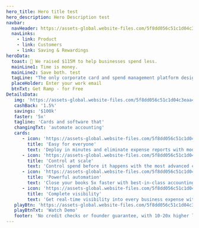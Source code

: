 ```yaml
---
hero_title: Hero title test
hero_description: Hero Description test
navbar:
  navHeader: https://assets-global.website-files.com/5f8dd056c51c1d04c3eaa497/5fe268cd0a4b579cf22e3975_ramp-circle-logo.png
  navLinks:
    - link: Product
    - link: Customers
    - link: Saving & Rewardings
heroData:
  toast: 🥂 We raised $115M to help businesses spend less.
  mainLine1: Time is money.
  mainLine2: Save both. test
  tagLine: "The only corporate card and spend management platform designed to help you "
  placeHolder: Enter your work email
  btnTxt: Get Ramp - for Free
DetailsData:
   img: 'https://assets-global.website-files.com/5f8dd056c51c1d04c3eaa497/606b9551dbc1598d67339954_new-video-player-stock.png'
   cashBack: '1.5%'
   savings: '$100k'
   faster: '5x'
   tagline: 'Cards and software that'
   changingTxt: 'automate accounting'
   cards:
      - icon: 'https://assets-global.website-files.com/5f8dd056c51c1d04c3eaa497/5fcfde7c1abd2eebfc82f01a_acc.svg'
        title: 'Easy for everyone'
        text: 'Deploy in minutes and eliminate expense reports with modern software that automatically collects & matches receipts'
      - icon: 'https://assets-global.website-files.com/5f8dd056c51c1d04c3eaa497/5fcfdf86e166a4013a89bc99_reimburse.svg'
        title: 'Control at scale'
        text: 'Control spend before it happens with the most advanced card and category controls to help you manage spend at scale.'
      - icon: 'https://assets-global.website-files.com/5f8dd056c51c1d04c3eaa497/5fcfdf77f962d9bca92b8230_expense-policies.svg'
        title: 'Powerful automation'
        text: 'Close your books 5x faster with best-in-class accounting integrations and smart coding for every merchant and transaction.'
      - icon: 'https://assets-global.website-files.com/5f8dd056c51c1d04c3eaa497/5fcfdedc343111f569fe7d85_streamlined.svg'
        title: 'Complete visibility'
        text: 'Get real-time visibility into every business expense with reporting, forecasting, and automated savings insights.'
   playBtn: 'https://assets-global.website-files.com/5f8dd056c51c1d04c3eaa497/606caabb8c7fe8647e7c01a3_play-circle-filled.svg'
   playBtnTxt: 'Watch Demo'
   footer: 'No credit checks or founder guarantee, with 10-20x higher limits.'
---
```


